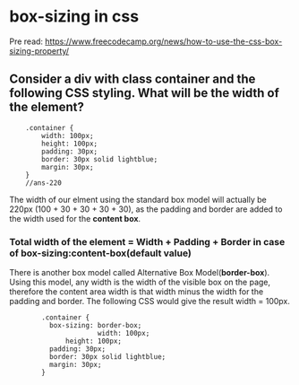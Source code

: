 
# box-sizing in css
Pre read: https://www.freecodecamp.org/news/how-to-use-the-css-box-sizing-property/


## Consider a div with class container and the following CSS styling. What will be the width of the element?  

  
		.container {
			width: 100px;
			height: 100px;
			padding: 30px;
			border: 30px solid lightblue;
			margin: 30px;
		}
		//ans-220
 The width of our elment using the standard box model will actually be 220px (100 + 30 + 30 + 30 + 30), as the padding and border are added to the width used for the **content box**.

### Total width of the element = Width + Padding + Border  in case of box-sizing:content-box(default value)

There is another box model called Alternative Box Model(**border-box**). Using this model, any width is the width of the visible box on the page, 
therefore the content area width is that width minus the width for the padding and border. The following CSS would give the result width = 100px.

			.container { 
			  box-sizing: border-box; 
                          width: 100px;
		          height: 100px;
			  padding: 30px;
			  border: 30px solid lightblue;
			  margin: 30px;
			} 

